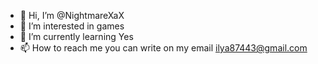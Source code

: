 - 👋 Hi, I’m @NightmareXaX
- 👀 I’m interested in games
- 🌱 I’m currently learning Yes
- 📫 How to reach me you can write on my email ilya87443@gmail.com

<!---
NightmareXaX/NightmareXaX is a ✨ special ✨ repository because its `README.md` (this file) appears on your GitHub profile.
You can click the Preview link to take a look at your changes.
--->
